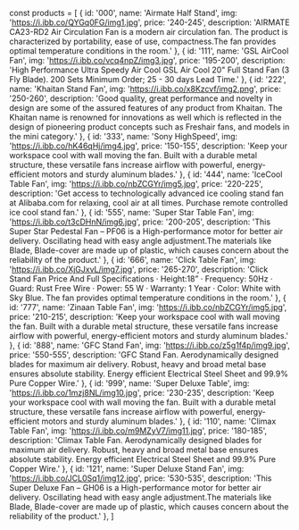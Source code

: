 const products = [
    {
        id: '000',
        name: 'Airmate Half Stand',
        img: 'https://i.ibb.co/QYGq0FG/img1.jpg',
        price: '240-245',
        description: 'AIRMATE CA23-RD2 Air Circulation Fan is a modern air circulation fan. The product is characterized by portability, ease of use, compactness.The fan provides optimal temperature conditions in the room.'
    },
    {
        id: '111',
        name: 'GSL AirCool Fan',
        img: 'https://i.ibb.co/vcq4npZ/img3.jpg',
        price: '195-200',
        description: 'High Performance Ultra Speedy Air Cool GSL Air Cool 20" Full Stand Fan (3 Fly Blade). 200 Sets Minimum Order; 25 - 30 days Lead Time.'
    },
    {
        id: '222',
        name: 'Khaitan Stand Fan',
      img: 'https://i.ibb.co/x8Kzcvf/img2.png',
        price: '250-260',
        description: 'Good quality, great performance and novelty in design are some of the assured features of any product from Khaitan. The Khaitan name is renowned for innovations as well which is reflected in the design of pioneering product concepts such as Freshair fans, and models in the mini category.'
    },
    {
        id: '333',
        name: 'Sony HighSpeed',
        img: 'https://i.ibb.co/hK46qHj/img4.jpg',
        price: '150-155',
        description: 'Keep your workspace cool with wall moving the fan. Built with a durable metal structure, these versatile fans increase airflow with powerful, energy-efficient motors and sturdy aluminum blades.'
    },
    {
        id: '444',
        name: 'IceCool Table Fan',
        img: 'https://i.ibb.co/nbZCGYr/img5.jpg',
        price: '220-225',
        description: 'Get access to technologically advanced ice cooling stand fan at Alibaba.com for relaxing, cool air at all times. Purchase remote controlled ice cool stand fan.'
    },
    {
        id: '555',
        name: 'Super Star Table Fan',
        img: 'https://i.ibb.co/t3cDHnN/img6.jpg',
        price: '200-205',
        description: 'This Super Star Pedestal Fan – PF06 is a High-performance motor for better air delivery. Oscillating head with easy angle adjustment.The materials like Blade, Blade-cover are made up of plastic, which causes concern about the reliability of the product.'
    },
    {
        id: '666',
        name: 'Click Table Fan',
        img: 'https://i.ibb.co/XjGJxvL/img7.jpg',
        price: '265-270',
        description: 'Click Stand Fan Price And Full Specifications · Height:18” · Frequency: 50Hz · Guard: Rust Free Wire · Power: 55 W · Warranty: 1 Year · Color: White with Sky Blue. The fan provides optimal temperature conditions in the room.'
    },
    {
        id: '777',
        name: 'Zinaan Table Fan',
        img: 'https://i.ibb.co/nbZCGYr/img5.jpg',
        price: '210-215',
        description: 'Keep your workspace cool with wall moving the fan. Built with a durable metal structure, these versatile fans increase airflow with powerful, energy-efficient motors and sturdy aluminum blades.'
    },
    {
        id: '888',
        name: 'GFC Stand Fan',
        img: 'https://i.ibb.co/z5g1f4p/img9.jpg',
        price: '550-555',
        description: 'GFC Stand Fan. Aerodynamically designed blades for maximum air delivery. Robust, heavy and broad metal base ensures absolute stability. Energy efficient Electrical Steel Sheet and 99.9% Pure Copper Wire.'
    },
    {
        id: '999',
        name: 'Super Deluxe Table',
        img: 'https://i.ibb.co/1mzj8NL/img10.jpg',
        price: '230-235',
        description: 'Keep your workspace cool with wall moving the fan. Built with a durable metal structure, these versatile fans increase airflow with powerful, energy-efficient motors and sturdy aluminum blades.'
    },
    {
        id: '110',
        name: 'Climax Table Fan',
        img: 'https://i.ibb.co/m9MZyV7/img11.jpg',
        price: '180-185',
        description: 'Climax Table Fan. Aerodynamically designed blades for maximum air delivery. Robust, heavy and broad metal base ensures absolute stability. Energy efficient Electrical Steel Sheet and 99.9% Pure Copper Wire.'
    },
    {
        id: '121',
        name: 'Super Deluxe Stand Fan',
        img: 'https://i.ibb.co/JCL0Sq1/img12.jpg',
        price: '530-535',
        description: 'This Super Deluxe Fan – GH06 is a High-performance motor for better air delivery. Oscillating head with easy angle adjustment.The materials like Blade, Blade-cover are made up of plastic, which causes concern about the reliability of the product.'
    },
]










